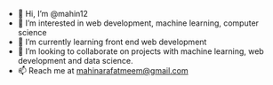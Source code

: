 - 👋 Hi, I’m @mahin12
- 👀 I’m interested in web development, machine learning, computer science
- 🌱 I’m currently learning front end web development
- 💞️ I’m looking to collaborate on projects with machine learning, web development and data science.
- 📫 Reach me at mahinarafatmeem@gmail.com

<!---
mahin12/mahin12 is a ✨ special ✨ repository because its `README.md` (this file) appears on your GitHub profile.
You can click the Preview link to take a look at your changes.
--->
